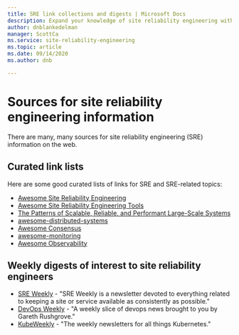 ```yaml
---
title: SRE link collections and digests | Microsoft Docs
description: Expand your knowledge of site reliability engineering with these resources
author: dnblankedelman
manager: ScottCa
ms.service: site-reliability-engineering
ms.topic: article
ms.date: 09/14/2020
ms.author: dnb

---
```

# Sources for site reliability engineering information

There are many, many sources for site reliability engineering (SRE) information on the web.

## Curated link lists

Here are some good curated lists of links for SRE and SRE-related topics:

* [Awesome Site Reliability Engineering](https://github.com/dastergon/awesome-sre)
* [Awesome Site Reliability Engineering Tools](https://github.com/SquadcastHub/awesome-sre-tools)
* [The Patterns of Scalable, Reliable, and Performant Large-Scale Systems](https://github.com/binhnguyennus/awesome-scalability)
* [awesome-distributed-systems](https://github.com/theanalyst/awesome-distributed-systems)
* [Awesome Consensus](https://github.com/dgryski/awesome-consensus)
* [awesome-monitoring](https://github.com/crazy-canux/awesome-monitoring)
* [Awesome Observability](https://github.com/adriannovegil/awesome-observability)

## Weekly digests of interest to site reliability engineers

* [SRE Weekly](https://sreweekly.com) - "SRE Weekly is a newsletter devoted to everything related to keeping a site or service available as consistently as possible."
* [DevOps Weekly](https://www.devopsweekly.com) - "A weekly slice of devops news brought to you by Gareth Rushgrove."
* [KubeWeekly](https://kubeweekly.io) - "The weekly newsletters for all things Kubernetes."
